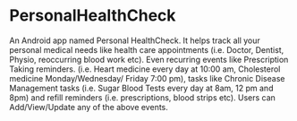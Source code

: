 PersonalHealthCheck
===================

An Android app named Personal HealthCheck. It helps track all your personal medical needs like health care appointments (i.e. Doctor, Dentist, Physio, reoccurring blood work etc). Even recurring events like Prescription Taking reminders. (i.e. Heart medicine every day at 10:00 am, Cholesterol medicine Monday/Wednesday/ Friday 7:00 pm), tasks like Chronic Disease Management tasks (i.e. Sugar Blood Tests every day at 8am, 12 pm and 8pm) and refill reminders (i.e. prescriptions, blood strips etc). Users can Add/View/Update any of the above events.
